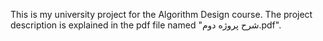 This is my university project for the Algorithm Design course.
The project description is explained in the pdf file named "شرح پروژه دوم.pdf".
